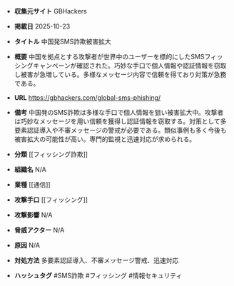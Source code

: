 - **収集元サイト**
GBHackers

- **掲載日**
2025-10-23

- **タイトル**
中国発SMS詐欺被害拡大

- **概要**
中国を拠点とする攻撃者が世界中のユーザーを標的にしたSMSフィッシングキャンペーンが確認された。巧妙な手口で個人情報や認証情報を窃取し被害が急増している。多様なメッセージ内容で信頼を得ており対策が急務である。

- **URL**
https://gbhackers.com/global-sms-phishing/

- **備考**
中国発のSMS詐欺は多様な手口で個人情報を狙い被害拡大中。攻撃者は巧妙なメッセージを用い信頼を獲得し認証情報を窃取する。対策として多要素認証導入や不審メッセージの警戒が必要である。類似事例も多く今後も被害拡大の可能性が高い。専門的監視と迅速対応が求められる。

- **分類**
[[フィッシング詐欺]]

- **組織名**
N/A

- **業種**
[[通信]]

- **攻撃手口**
[[フィッシング]]

- **攻撃影響**
N/A

- **脅威アクター**
N/A

- **原因**
N/A

- **対処方法**
多要素認証導入、不審メッセージ警戒、迅速対応

- **ハッシュタグ**
#SMS詐欺 #フィッシング #情報セキュリティ

